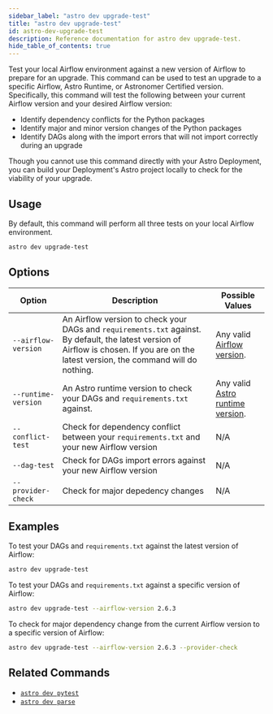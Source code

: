 ```yaml
---
sidebar_label: "astro dev upgrade-test"
title: "astro dev upgrade-test"
id: astro-dev-upgrade-test
description: Reference documentation for astro dev upgrade-test.
hide_table_of_contents: true
---
```


Test your local Airflow environment against a new version of Airflow to prepare for an upgrade. This command can be used to test an upgrade to a specific Airflow, Astro Runtime, or Astronomer Certified version. Specifically, this command will test the following between your current Airflow version and your desired Airflow version:

- Identify dependency conflicts for the Python packages
- Identify major and minor version changes of the Python packages 
- Identify DAGs along with the import errors that will not import correctly during an upgrade

Though you cannot use this command directly with your Astro Deployment, you can build your Deployment's Astro project locally to check for the viability of your upgrade.

## Usage

By default, this command will perform all three tests on your local Airflow environment.

```bash
astro dev upgrade-test
```

## Options

| Option              | Description                                                                                                                                                                               | Possible Values                                                                                        |
| ------------------- | ----------------------------------------------------------------------------------------------------------------------------------------------------------------------------------------- | ------------------------------------------------------------------------------------------------------ |
| `--airflow-version` | An Airflow version to check your DAGs and `requirements.txt` against. By default, the latest version of Airflow is chosen. If you are on the latest version, the command will do nothing. | Any valid [Airflow version](https://airflow.apache.org/docs/apache-airflow/stable/release_notes.html). |
| `--runtime-version` | An Astro runtime version to check your DAGs and `requirements.txt` against.                                                                                                               | Any valid [Astro runtime version](https://docs.astronomer.io/astro/runtime-release-notes).             |
| `--conflict-test`   | Check for dependency conflict between your `requirements.txt` and your new Airflow version                                                                                                | N/A                                                                                                    |
| `--dag-test`        | Check for DAGs import errors against your new Airflow version                                                                                                                             | N/A                                                                                                    |
| `--provider-check`  | Check for major depedency changes                                                                                                                                                         | N/A                                                                                                    |

## Examples

To test your DAGs and `requirements.txt` against the latest version of Airflow:

```bash
astro dev upgrade-test
```

To test your DAGs and `requirements.txt` against a specific version of Airflow:

```bash
astro dev upgrade-test --airflow-version 2.6.3
```

To check for major dependency change from the current Airflow version to a specific version of Airflow:

```bash
astro dev upgrade-test --airflow-version 2.6.3 --provider-check 
```

## Related Commands

- [`astro dev pytest`](cli/astro-dev-pytest.md)
- [`astro dev parse`](cli/astro-dev-parse.md)
